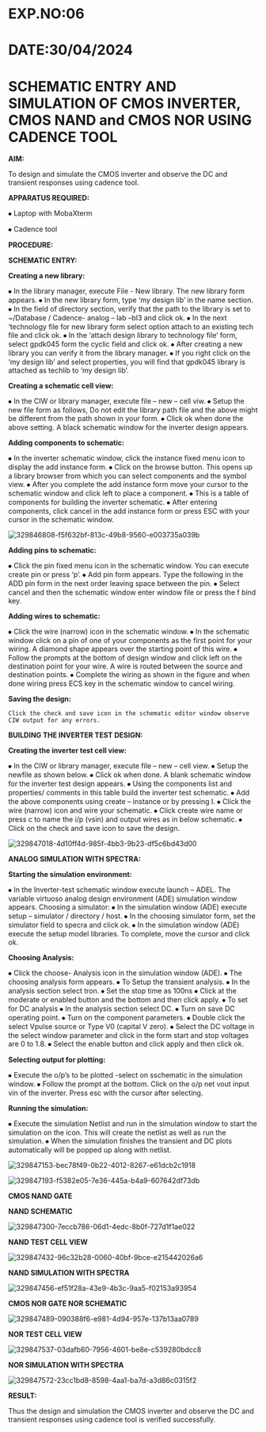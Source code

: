# EXP.NO:06
# DATE:30/04/2024

# SCHEMATIC ENTRY AND SIMULATION OF CMOS INVERTER, CMOS NAND and CMOS NOR USING CADENCE TOOL

**AIM:**

To design and simulate the CMOS inverter and observe the DC and transient responses using cadence tool.

**APPARATUS REQUIRED:**
 
⦁	Laptop with MobaXterm

⦁	Cadence tool

**PROCEDURE:**

**SCHEMATIC ENTRY:**

**Creating a new library:**

⦁	In the library manager, execute File - New library. The new library form appears.
⦁	In the new library form, type ‘my design lib’ in the name section.
⦁	In the field of directory section, verify that the path to the library is set to ~/Database / Cadence- analog – lab –bl3 and click ok.
⦁	In the next ‘technology file for new library form select option attach to an existing tech file and click ok.
⦁	In the ‘attach design library to technology file’ form, select gpdk045 form the cyclic field and click ok.
⦁	After creating a new library you can verify it from the library manager.
⦁	If you right click on the ‘my design lib’ and select properties, you will find that gpdk045 library is attached as techlib to ‘my design lib’.

**Creating a schematic cell view:**

⦁	In the CIW or library manager, execute file – new – cell viw.
⦁	Setup the new file form as follows, Do not edit the library path file and the above might be different from the path shown in your form.
⦁	Click ok when done the above setting. A black schematic window for the inverter design appears.

**Adding components to schematic:**

⦁	In the inverter schematic window, click the instance fixed menu icon to display the add instance form.
⦁	Click on the browse button. This opens up a library browser from which you can select components and the symbol view.
⦁	After you complete the add instance form move your cursor to the schematic window and click left to place a component.
⦁	This is a table of components for building the inverter schematic.
⦁	After entering components, click cancel in the add instance form or press ESC with your cursor in the schematic window.


![329846808-f5f632bf-813c-49b8-9560-e003735a039b](https://github.com/KarthikeyanManickam/VLSI-LAB-EXP-6/assets/164841362/1064f72f-493b-4ab5-ab91-b7a20645361a)

**Adding pins to schematic:**

⦁	Click the pin fixed menu icon in the schematic window. You can execute create pin or press ‘p’.
⦁	Add pin form appears. Type the following in the ADD pin form in the next order leaving space between the pin.
⦁	Select cancel and then the schematic window enter window file or press the f bind key.

**Adding wires to schematic:**

⦁	Click the wire (narrow) icon in the schematic window.
⦁	In the schematic window click on a pin of one of your components as the first point for your wiring. A diamond shape appears over the starting point of this wire.
⦁	Follow the prompts at the bottom of design window and click left on the destination point for your wire. A wire is routed between the source and destination points.
⦁	Complete the wiring as shown in the figure and when done wiring press ECS key in the schematic window to cancel wiring.

**Saving the design:**

	Click the check and save icon in the schematic editor window observe CIW output for any errors.

**BUILDING THE INVERTER TEST DESIGN:**

**Creating the inverter test cell view:**

⦁	In the CIW or library manager, execute file – new – cell view.
⦁	Setup the newfile as shown below.
⦁	Click ok when done. A blank schematic window for the inverter test design appears.
⦁	Using the components list and properties/ comments in this table build the inverter test schematic.
⦁	Add the above components using create – instance or by pressing I.
⦁	Click the wire (narrow) icon and wire your schematic.
⦁	Click create wire name or press c to name the i/p (vsin) and output wires as in below schematic.
⦁	Click on the check and save icon to save the design.

![329847018-4d10ff4d-985f-4bb3-9b23-df5c6bd43d00](https://github.com/KarthikeyanManickam/VLSI-LAB-EXP-6/assets/164841362/65b9b65a-ccb4-4b6d-8374-d04fd4f43377)


**ANALOG SIMULATION WITH SPECTRA:**

**Starting the simulation environment:**

⦁	In the Inverter-test schematic window execute launch – ADEL. The variable virtuoso analog design environment (ADE) simulation window appears.
Choosing a simulator:
⦁	In the simulation window (ADE) execute setup – simulator / directory / host.
⦁	In the choosing simulator form, set the simulator field to specra and click ok.
⦁	In the simulation window (ADE) execute the setup model libraries.
To complete, move the cursor and click ok.

**Choosing Analysis:**

⦁	Click the choose- Analysis icon in the simulation window (ADE).
⦁	The choosing analysis form appears.
⦁	To Setup the transient analysis.
⦁	In the analysis section select tron.
⦁	Set the stop time as 100ns
⦁	Click at the moderate or enabled button and the bottom and then click apply.
⦁	To set for DC analysis
⦁	In the analysis section select DC.
⦁	Turn on save DC operating point.
⦁	Turn on the component parameters.
⦁	Double click the select Vpulse source or Type V0 (capital V zero).
⦁	Select the DC voltage in the select window parameter and click in the form start and stop voltages are 0 to 1.8.
⦁	Select the enable button and click apply and then click ok.

**Selecting output for plotting:**

⦁	Execute the o/p’s to be plotted  -select on sschematic in the simulation window.
⦁	Follow the prompt at the bottom. Click on the o/p net vout input vin of the inverter. Press esc with the cursor after selecting.

**Running the simulation:**

⦁	Execute the simulation Netlist and run in the simulation window to start the simulation on the icon. This will create the netlist as well as run the simulation.
⦁	When the simulation finishes the transient and DC plots automatically will be popped up along with netlist.


![329847153-bec78f49-0b22-4012-8267-e61dcb2c1918](https://github.com/KarthikeyanManickam/VLSI-LAB-EXP-6/assets/164841362/d90dd416-8069-4d01-8deb-686031c47eba)


![329847193-f5382e05-7e36-445a-b4a9-607642df73db](https://github.com/KarthikeyanManickam/VLSI-LAB-EXP-6/assets/164841362/573d80a1-c721-493a-9acd-56d8066248eb)

**CMOS NAND GATE**

**NAND SCHEMATIC**

![329847300-7eccb786-06d1-4edc-8b0f-727d1f1ae022](https://github.com/KarthikeyanManickam/VLSI-LAB-EXP-6/assets/164841362/3dd202e7-b5f6-49c6-ae6e-d2edfcc5a4b0)

**NAND TEST CELL VIEW**

![329847432-96c32b28-0060-40bf-9bce-e215442026a6](https://github.com/KarthikeyanManickam/VLSI-LAB-EXP-6/assets/164841362/5ff945f7-42e8-477a-9b35-5b99f6fc6a98)

**NAND SIMULATION WITH SPECTRA**

![329847456-ef51f28a-43e9-4b3c-9aa5-f02153a93954](https://github.com/KarthikeyanManickam/VLSI-LAB-EXP-6/assets/164841362/e13a4c6f-fd77-40ed-a5b8-7bfabf88dc43)

**CMOS NOR GATE NOR SCHEMATIC**

![329847489-090388f6-e981-4d94-957e-137b13aa0789](https://github.com/KarthikeyanManickam/VLSI-LAB-EXP-6/assets/164841362/9f396f05-cdf1-453b-8aae-b3b93a2fdf0e)

**NOR TEST CELL VIEW**

![329847537-03dafb60-7956-4601-be8e-c539280bdcc8](https://github.com/KarthikeyanManickam/VLSI-LAB-EXP-6/assets/164841362/5cf4eced-68ce-4225-8fba-218b59d505e3)

**NOR SIMULATION WITH SPECTRA**

![329847572-23cc1bd8-8598-4aa1-ba7d-a3d86c0315f2](https://github.com/KarthikeyanManickam/VLSI-LAB-EXP-6/assets/164841362/c64df7ed-5c76-4633-acad-68ec0865eef9)

**RESULT:**

Thus the design and simulation the CMOS inverter and observe the DC and transient responses using cadence tool is verified successfully.






